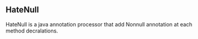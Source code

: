 HateNull
--------

HateNull is a java annotation processor that add Nonnull annotation at each method decralations.

